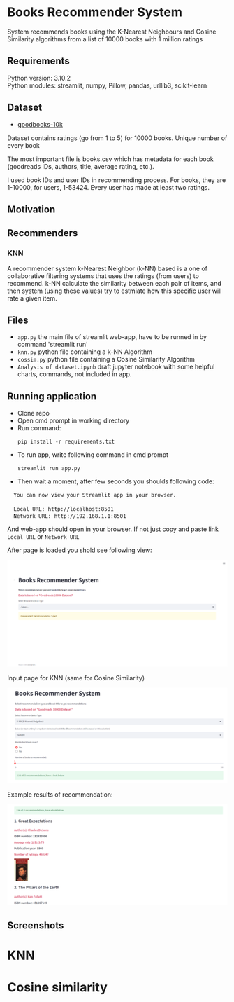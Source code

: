 # Books Recommender System

System recommends books using the K-Nearest Neighbours and Cosine Similarity algorithms from a list of 10000 books with 1 million ratings

## Requirements
Python version: 3.10.2  
Python modules: streamlit, numpy, Pillow, pandas, urllib3, scikit-learn

## Dataset
- [goodbooks-10k](https://www.kaggle.com/datasets/zygmunt/goodbooks-10k)

Dataset contains ratings (go from 1 to 5) for 10000 books. Unique number of every book 

The most important file is books.csv which has metadata for each book (goodreads IDs, authors, title, average rating, etc.).

I used book IDs and user IDs in recommending process. For books, they are 1-10000, for users, 1-53424. Every user has made at least two ratings. 

## Motivation

## Recommenders

### KNN

A recommender system k-Nearest Neighbor (k-NN) based is a one of collaborative filtering systems that uses the ratings (from users) to recommend. k-NN calculate the similarity between each pair of items, and then system (using these values) try to estmiate how this specific user will rate a given item.

## Files
- `app.py` the main file of streamlit web-app, have to be runned in by command 'streamlit run'
- `knn.py` python file containing a k-NN Algorithm
- `cossim.py` python file containing a Cosine Similarity Algorithm
- `Analysis of dataset.ipynb` draft jupyter notebook with some helpful charts, commands, not included in app.



## Running application
- Clone repo
- Open cmd prompt in working directory
- Run command:
  ```
  pip install -r requirements.txt
  ```
- To run app, write following command in cmd prompt
  ```
  streamlit run app.py
  ```
- Then wait a moment, after few seconds you shoulds following code:
```
  You can now view your Streamlit app in your browser.

  Local URL: http://localhost:8501
  Network URL: http://192.168.1.1:8501
```
And web-app should open in your browser. If not just copy and paste link `Local URL` or `Network URL`

After page is loaded you shold see following view:  

![p1](Pictures/p1.png)

Input page for KNN (same for Cosine Similarity)

![p2](Pictures/p2.png)

Example results of recommendation:

![p3](Pictures/p3.png)


## Screenshots

# KNN

# Cosine similarity
